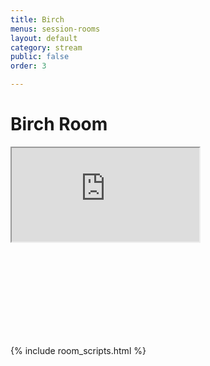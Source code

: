 ```yaml
---
title: Birch
menus: session-rooms
layout: default
category: stream
public: false
order: 3

---
```

# Birch Room

<iframe
  src="https://player.twitch.tv/?video=capricon2021c&parent=virtual.capricon.org"
  allowfullscreen="true"
  class="convention-video"
></iframe>

<iframe frameborder="0" class="convention-chat">
</iframe>

<script src="https://unpkg.com/dayjs@1.8.21/dayjs.min.js"></script>
<script>
  const even = "788596327718191194";
  const odd = "798699687326384169";
</script>
{% include room_scripts.html %}